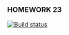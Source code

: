 ### HOMEWORK 23
[![Build status](https://ci.appveyor.com/api/projects/status/m4ja20h8kqnlq47f?svg=true)](https://ci.appveyor.com/project/SomeoneDude666/homework23)